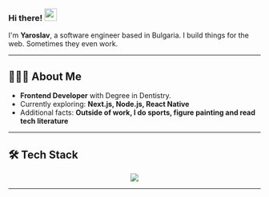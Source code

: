 ### Hi there! <img src="https://emojis.slackmojis.com/emojis/images/1536351075/4594/blob-wave.gif" width="25"/>

I'm **Yaroslav**, a software engineer based in Bulgaria.
I build things for the web. Sometimes they even work.

---

## 👨🏻‍💼  About Me

- **Frontend Developer** with Degree in Dentistry.
- Currently exploring: **Next.js, Node.js, React Native**
- Additional facts: **Outside of work, I do sports, figure painting and read tech literature**
  
---

## 🛠 Tech Stack
<p align="center">
  <a href="https://skillicons.dev">
    <img src="https://skillicons.dev/icons?i=js,ts,react,redux,nextjs,nodejs,jest,cypress,html,css,sass,less,materialui,bootstrap,tailwind,babel,bash,git,github,vite,vitest,npm,yarn,figma,obsidian,notion,discord,vscode" />
  </a>
</p>

---
